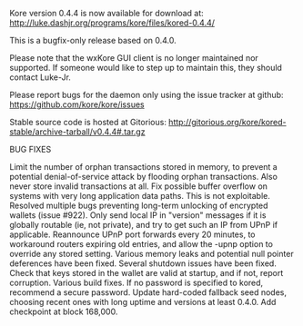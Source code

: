 Kore version 0.4.4 is now available for download at:
http://luke.dashjr.org/programs/kore/files/kored-0.4.4/

This is a bugfix-only release based on 0.4.0.

Please note that the wxKore GUI client is no longer maintained nor supported. If someone would like to step up to maintain this, they should contact Luke-Jr.

Please report bugs for the daemon only using the issue tracker at github:
https://github.com/kore/kore/issues

Stable source code is hosted at Gitorious:
http://gitorious.org/kore/kored-stable/archive-tarball/v0.4.4#.tar.gz

BUG FIXES

Limit the number of orphan transactions stored in memory, to prevent a potential denial-of-service attack by flooding orphan transactions. Also never store invalid transactions at all.
Fix possible buffer overflow on systems with very long application data paths. This is not exploitable.
Resolved multiple bugs preventing long-term unlocking of encrypted wallets (issue #922).
Only send local IP in "version" messages if it is globally routable (ie, not private), and try to get such an IP from UPnP if applicable.
Reannounce UPnP port forwards every 20 minutes, to workaround routers expiring old entries, and allow the -upnp option to override any stored setting.
Various memory leaks and potential null pointer deferences have been
fixed.
Several shutdown issues have been fixed.
Check that keys stored in the wallet are valid at startup, and if not,
report corruption.
Various build fixes.
If no password is specified to kored, recommend a secure password.
Update hard-coded fallback seed nodes, choosing recent ones with long uptime and versions at least 0.4.0.
Add checkpoint at block 168,000.

